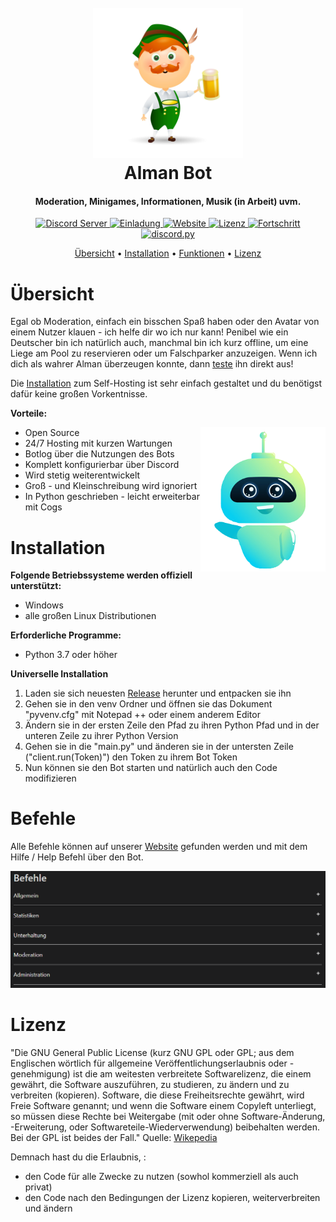 <h1 align="center">
  <br>
  <img src="data/pictures/logo.png" href="https://www.freepik.com/free-vector/german-man-with-beer_4979644.htm#page=1&query=german%20man%20with%20beer&position=3" alt="logo" width="240"/> 
  <br>
  Alman Bot 
  <br>
</h1> 

<h4 align="center">Moderation, Minigames, Informationen, Musik (in Arbeit) uvm.</h4>

<p align="center">
  <a href="https://discord.gg/wksGyBNnHN">
    <img src="https://discord.com/api/guilds/802923248840867840/widget.png?style=shield" alt="Discord Server">
  </a>
  <a href="https://discord.com/oauth2/authorize?client_id=802922765782089738&scope=bot&permissions=2620914775">
    <img src="https://img.shields.io/badge/Invite-Bot-red" alt="Einladung">
  </a>
  <a href="https://almanbot.de/">
    <img src="https://img.shields.io/badge/Website-GO-red" alt="Website">
  </a>
  <a href="https://www.gnu.org/licenses/gpl-3.0.html">
    <img src="https://img.shields.io/github/license/SimsumMC/communitybot?color=red&label=Lizenz" alt="Lizenz">
  </a>
  <a href="https://github.com/SimsumMC/communitybot">
    <img src="https://img.shields.io/badge/Fortschritt-30%25-red" alt="Fortschritt">
  </a>
  <a href="https://github.com/Rapptz/discord.py/">
     <img src="https://img.shields.io/badge/discord-py-red.svg" alt="discord.py">
  </a>
</p>

<p align="center">
  <a href="#übersicht">Übersicht</a>
  •
  <a href="#installation">Installation</a>
  •
  <a href="#funktionen">Funktionen</a>
  •
  <a href="#lizenz">Lizenz</a>
</p>

# Übersicht

Egal ob Moderation, einfach ein bisschen Spaß haben oder den Avatar von einem Nutzer klauen - ich helfe dir wo ich nur kann! Penibel wie ein Deutscher bin ich natürlich auch, manchmal bin ich kurz offline, um eine Liege am Pool zu reservieren oder um Falschparker anzuzeigen. Wenn ich dich als wahrer Alman überzeugen konnte, dann [teste](https://discord.com/oauth2/authorize?client_id=802922765782089738&scope=bot&permissions=2620914775) ihn direkt aus! 

Die [Installation](#installation) zum Self-Hosting ist sehr einfach gestaltet und du benötigst dafür keine großen Vorkentnisse.

**Vorteile:**

- Open Source <a href="https://www.freepik.com/free-vector/cute-bot-say-users-hello-chatbot-greets-online-consultation_4015765.htm#page=1&query=bot&position=0"> <img src="data/pictures/bot.png" align="right" alt="bot" width="200"/> </a>
- 24/7 Hosting mit kurzen Wartungen
- Botlog über die Nutzungen des Bots
- Komplett konfigurierbar über Discord
- Wird stetig weiterentwickelt
- Groß - und Kleinschreibung wird ignoriert
- In Python geschrieben - leicht erweiterbar mit Cogs

# Installation

**Folgende Betriebssysteme werden offiziell unterstützt:** 

- Windows
- alle großen Linux Distributionen

**Erforderliche Programme:**

- Python 3.7 oder höher

**Universelle Installation**

1. Laden sie sich neuesten [Release](https://github.com/SimsumMC/communitybot/releases/) herunter und entpacken sie ihn
2. Gehen sie in den venv Ordner und öffnen sie das Dokument "pyvenv.cfg" mit Notepad ++ oder einem anderem Editor
3. Ändern sie in der ersten Zeile den Pfad zu ihren Python Pfad und in der unteren Zeile zu ihrer Python Version
4. Gehen sie in die "main.py" und änderen sie in der untersten Zeile ("client.run(Token)") den Token zu ihrem Bot Token
5. Nun können sie den Bot starten und natürlich auch den Code modifizieren

# Befehle

Alle Befehle können auf unserer [Website](https://communitybot.visitlink.de/#commands) gefunden werden und mit dem Hilfe / Help Befehl über den Bot.

<img src="data/pictures/commands.png" alt="Website-Vorschau">

# Lizenz

"Die GNU General Public License (kurz GNU GPL oder GPL; aus dem Englischen wörtlich für allgemeine Veröffentlichungserlaubnis oder -genehmigung) ist die am weitesten verbreitete Softwarelizenz, die einem gewährt, die Software auszuführen, zu studieren, zu ändern und zu verbreiten (kopieren). Software, die diese Freiheitsrechte gewährt, wird Freie Software genannt; und wenn die Software einem Copyleft unterliegt, so müssen diese Rechte bei Weitergabe (mit oder ohne Software-Änderung, -Erweiterung, oder Softwareteile-Wiederverwendung) beibehalten werden. Bei der GPL ist beides der Fall." Quelle: [Wikepedia](https://de.wikipedia.org/wiki/GNU_General_Public_License)

Demnach hast du die Erlaubnis, :

- den Code für alle Zwecke zu nutzen (sowhol kommerziell als auch privat)
- den Code nach den Bedingungen der Lizenz kopieren, weiterverbreiten und ändern

